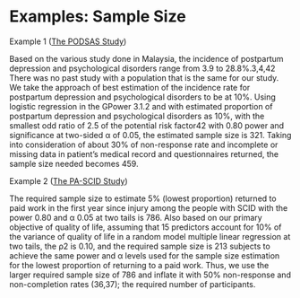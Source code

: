 # Examples: Sample Size

Example 1 ([The PODSAS Study](http://dx.doi.org/10.1136/bmjopen-2019-034458))

Based on the various study done in Malaysia, the incidence of postpartum depression and psychological disorders range from 3.9 to 28.8%.3,4,42 There was no past study with a population that is the same for our study. We take the approach of best estimation of the incidence rate for postpartum depression and psychological disorders to be at 10%. Using logistic regression in the GPower 3.1.2 and with estimated proportion of postpartum depression and psychological disorders as 10%, with the smallest odd ratio of 2.5 of the potential risk factor42 with 0.80 power and significance at two-sided α of 0.05, the estimated sample size is 321. Taking into consideration of about 30% of non-response rate and incomplete or missing data in patient’s medical record and questionnaires returned, the sample size needed becomes 459.

Example 2 ([The PA-SCID Study](https://medic.upm.edu.my/upload/dokumen/2020123014400008_MJMHS_0326.pdf))

The required sample size to estimate 5% (lowest proportion) returned to paid work in the first year since injury among the people with SCID with the power 0.80 and α 0.05 at two tails is 786. Also based on our primary objective of quality of life, assuming that 15 predictors account for 10% of the variance of quality of life in a random model multiple linear regression at two tails, the ρ2 is 0.10, and the required sample size is 213 subjects to achieve the same power and α levels used for the sample size estimation for the lowest proportion of returning to a paid work. Thus, we use the larger required sample size of 786 and inflate it with 50% non-response and non-completion rates (36,37); the required number of participants.
